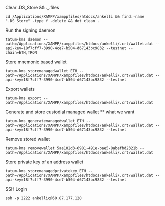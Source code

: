 
Clear .DS_Store && ._.files
```properties
cd /Applications/XAMPP/xamppfiles/htdocs/ankelli && find.-name ".DS_Store" -type f -delete && dot_clean .
```

Run the signing daemon
```properties
tatum-kms daemon --path=/Applications/XAMPP/xamppfiles/htdocs/ankelli/.crt/wallet.dat --api-key=18f7cff7-3990-4ce7-b504-d67143bc9832 --testnet --chain=ETH,TRON
```

Store mnemonic based wallet 
```properties
tatum-kms storemanagedwallet ETH --path=/Applications/XAMPP/xamppfiles/htdocs/ankelli/.crt/wallet.dat --api-key=18f7cff7-3990-4ce7-b504-d67143bc9832 --testnet
```

Export wallets
```properties
tatum-kms export --path=/Applications/XAMPP/xamppfiles/htdocs/ankelli/.crt/wallet.dat
```

Generate and store custodial managed wallet ** what we want
```properties
tatum-kms generatemanagedwallet ETH --path=/Applications/XAMPP/xamppfiles/htdocs/ankelli/.crt/wallet.dat --api-key=18f7cff7-3990-4ce7-b504-d67143bc9832 --testnet
```

Remove stored wallet
```properties
tatum-kms removewallet 5ae102d3-6981-491e-bae5-8abefbd2321b --path=/Applications/XAMPP/xamppfiles/htdocs/ankelli/.crt/wallet.dat
```

Store private key of an address wallet
```properties
tatum-kms storemanagedprivatekey ETH --path=/Applications/XAMPP/xamppfiles/htdocs/ankelli/.crt/wallet.dat --api-key=18f7cff7-3990-4ce7-b504-d67143bc9832 --testnet
```

SSH Login
```properties
ssh -p 2222 ankellic@50.87.177.120
```